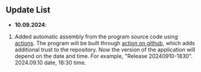 Update List
-------------

* **10.09.2024**:
1. Added automatic assembly from the program source code using [actions](https://github.com/iwantgirlfriend/fn-audio-emulator/actions). The program will be built through [action on github](https://github.com/iwantgirlfriend/fn-audio-emulator/actions), which adds additional trust to the repository. Now the version of the application will depend on the date and time. For example, "Release 20240910-1830". 2024.09.10 date, 18:30 time.
